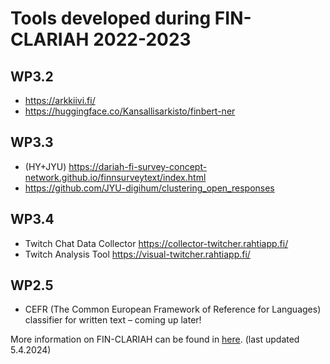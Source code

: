 
# Tools developed during FIN-CLARIAH 2022-2023

## WP3.2
- https://arkkiivi.fi/ 
- https://huggingface.co/Kansallisarkisto/finbert-ner 

## WP3.3
- (HY+JYU) https://dariah-fi-survey-concept-network.github.io/finnsurveytext/index.html 
- https://github.com/JYU-digihum/clustering_open_responses

## WP3.4
- Twitch Chat Data Collector https://collector-twitcher.rahtiapp.fi/
- Twitch Analysis Tool https://visual-twitcher.rahtiapp.fi/

## WP2.5
- CEFR (The Common European Framework of Reference for Languages) classifier for written text – coming up later!

More information on FIN-CLARIAH can be found in [here](https://www.jyu.fi/fi/hankkeet/fin-clariah).
(last updated 5.4.2024)
